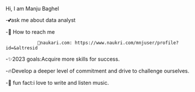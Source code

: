 Hi, I am Manju Baghel

-💕ask me about data analyst

-💌 How to reach me
                
                📎naukari.com: https://www.naukri.com/mnjuser/profile?id=&altresid
                
-✨2023 goals:Acquire more skills for success.

-🔥Develop a deeper level of commitment and drive to challenge ourselves.

-🎉 fun fact:i love to write and listen music.

<!---
manju-baghel/manju baghel is a✨ special repository because its 'README.md'(this file) appears on your GitHUB profile.

you can click the preview link to take a look at your changes.
--->
